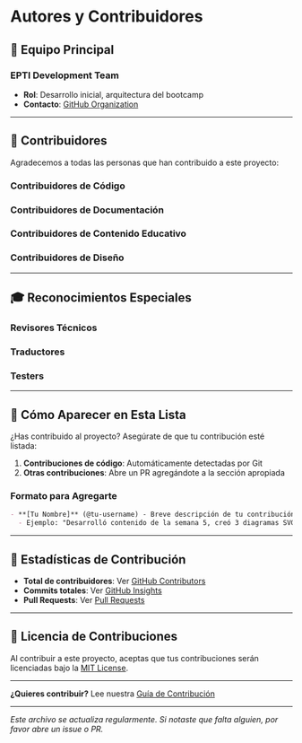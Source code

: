 # Autores y Contribuidores

## 👥 Equipo Principal

### EPTI Development Team

- **Rol**: Desarrollo inicial, arquitectura del bootcamp
- **Contacto**: [GitHub Organization](https://github.com/epti-dev)

---

## 🤝 Contribuidores

Agradecemos a todas las personas que han contribuido a este proyecto:

<!--
Lista de contribuidores (ordenada alfabéticamente)
Formato:
- **[Nombre]** (@username) - Descripción de contribuciones
-->

### Contribuidores de Código

<!-- Lista de contribuidores de código -->

### Contribuidores de Documentación

<!-- Lista de contribuidores de documentación -->

### Contribuidores de Contenido Educativo

<!-- Lista de contribuidores de contenido -->

### Contribuidores de Diseño

<!-- Lista de contribuidores de diseño (SVG, assets, etc.) -->

---

## 🎓 Reconocimientos Especiales

### Revisores Técnicos

<!-- Personas que han revisado y validado el contenido técnico -->

### Traductores

<!-- Personas que han contribuido con traducciones -->

### Testers

<!-- Personas que han probado y reportado bugs -->

---

## 📝 Cómo Aparecer en Esta Lista

¿Has contribuido al proyecto? Asegúrate de que tu contribución esté listada:

1. **Contribuciones de código**: Automáticamente detectadas por Git
2. **Otras contribuciones**: Abre un PR agregándote a la sección apropiada

### Formato para Agregarte

```markdown
- **[Tu Nombre]** (@tu-username) - Breve descripción de tu contribución
  - Ejemplo: "Desarrolló contenido de la semana 5, creó 3 diagramas SVG"
```

---

## 🌟 Estadísticas de Contribución

<!-- Estas estadísticas se actualizan automáticamente -->

- **Total de contribuidores**: Ver [GitHub Contributors](../../graphs/contributors)
- **Commits totales**: Ver [GitHub Insights](../../pulse)
- **Pull Requests**: Ver [Pull Requests](../../pulls?q=is%3Apr+is%3Aclosed)

---

## 📜 Licencia de Contribuciones

Al contribuir a este proyecto, aceptas que tus contribuciones serán licenciadas bajo la [MIT License](./LICENSE).

---

**¿Quieres contribuir?** Lee nuestra [Guía de Contribución](./CONTRIBUTING.md)

---

_Este archivo se actualiza regularmente. Si notaste que falta alguien, por favor abre un issue o PR._
